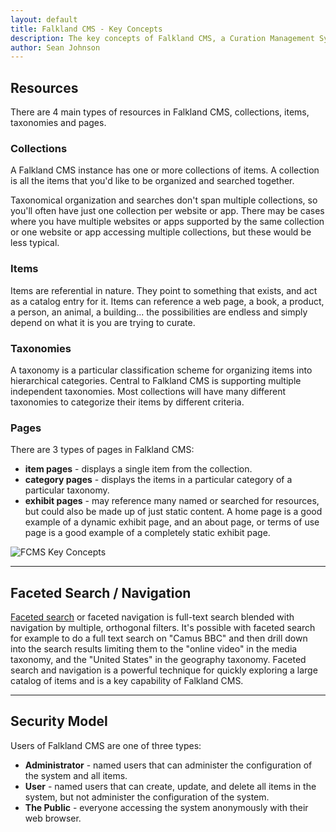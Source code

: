```yaml
---
layout: default
title: Falkland CMS - Key Concepts
description: The key concepts of Falkland CMS, a Curation Management System used to collect, curate, organize, and present the knowledge that exists in the world about a particular topic.
author: Sean Johnson
---
```


## Resources

There are 4 main types of resources in Falkland CMS, collections, items, taxonomies and pages.

### Collections

A Falkland CMS instance has one or more collections of items. A collection is all the items that you'd like to be organized and searched together.

Taxonomical organization and searches don't span multiple collections, so you'll often have just one collection per website or app. There may be cases where you have multiple websites or apps supported by the same collection or one website or app accessing multiple collections, but these would be less typical.

### Items

Items are referential in nature. They point to something that exists, and act as a catalog entry for it. Items can reference a web page, a book, a product, a person, an animal, a building... the possibilities are endless and simply depend on what it is you are trying to curate.

### Taxonomies

A taxonomy is a particular classification scheme for organizing items into hierarchical categories. Central to Falkland CMS is supporting multiple independent taxonomies. Most collections will have many different taxonomies to categorize their items by different criteria. 

### <a id="pages"></a> Pages

There are 3 types of pages in Falkland CMS:

* **item pages** - displays a single item from the collection.
* **category pages** - displays the items in a particular category of a particular taxonomy.
* **exhibit pages** - may reference many named or searched for resources, but could also be made up of just static content. A home page is a good example of a dynamic exhibit page, and an about page, or terms of use page is a good example of a completely static exhibit page.

![FCMS Key Concepts]({{site.url}}/assets/img/FCMS-High-level.png "FCMS Key Concepts")

---

## <a id="search"></a> Faceted Search / Navigation

[Faceted search](http://en.wikipedia.org/wiki/Faceted_search) or faceted navigation is full-text search blended with navigation by multiple, orthogonal filters. It's possible with faceted search for example to do a full text search on "Camus BBC" and then drill down into the search results limiting them to the "online video" in the media taxonomy, and the "United States" in the geography taxonomy. Faceted search and navigation is a powerful technique for quickly exploring a large catalog of items and is a key capability of Falkland CMS.

---

## <a id="security"></a> Security Model

Users of Falkland CMS are one of three types:

* **Administrator** - named users that can administer the configuration of the system and all items.
* **User** - named users that can create, update, and delete all items in the system, but not administer the configuration of the system.
* **The Public** - everyone accessing the system anonymously with their web browser.